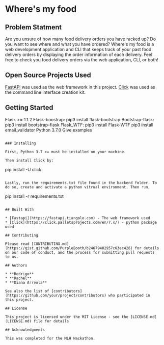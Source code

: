 # Where's my food

## Problem Statment

Are you unsure of how many food delivery orders you have racked up? Do you want to see where and what you have ordered? Where's my food is a web development application and CLI that keeps track of your past food delivery orders by displaying the order information of each delivery. Feel free to check you food delivery orders via the web application, CLI, or both!

## Open Source Projects Used
[FastAPI](https://fastapi.tiangolo.com) was used as the web framework in this project. [Click](https://palletsprojects.com/p/click/) was used as the command line interface creation kit.


## Getting Started

Flask >= 1.1.2
Flask-boostrap:  pip3 install flask-bootstrap
Bootstrap-flask: pip3 install bootstrap-flask
Flask_WTF: pip3 install Flask-WTF
pip3 install email_validator
Python 3.7.0
Give examples
```

### Installing

First, Python 3.7 >= must be installed on your machine.

Then install Click by:

```
pip install -U click
```

Lastly, run the requirements.txt file found in the backend folder. To do so, create and activate a python vitrual environment. Then run,
```
pip install -r requirements.txt
```

## Built With

* [Fastapi](https://fastapi.tiangolo.com) - The web framework used
* [Click](https://click.palletsprojects.com/en/7.x/) - python package used

## Contributing

Please read [CONTRIBUTING.md](https://gist.github.com/PurpleBooth/b24679402957c63ec426) for details on our code of conduct, and the process for submitting pull requests to us.

## Authors

* **Rodrigo** 
* **Rachel** 
* **Diana Arreola** 

See also the list of [contributors](https://github.com/your/project/contributors) who participated in this project.

## License

This project is licensed under the MIT License - see the [LICENSE.md](LICENSE.md) file for details

## Acknowledgments

This was completed for the MLH Hackathon.
